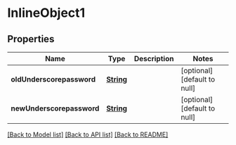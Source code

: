 # InlineObject1
## Properties

Name | Type | Description | Notes
------------ | ------------- | ------------- | -------------
**oldUnderscorepassword** | [**String**](string.md) |  | [optional] [default to null]
**newUnderscorepassword** | [**String**](string.md) |  | [optional] [default to null]

[[Back to Model list]](../README.md#documentation-for-models) [[Back to API list]](../README.md#documentation-for-api-endpoints) [[Back to README]](../README.md)

